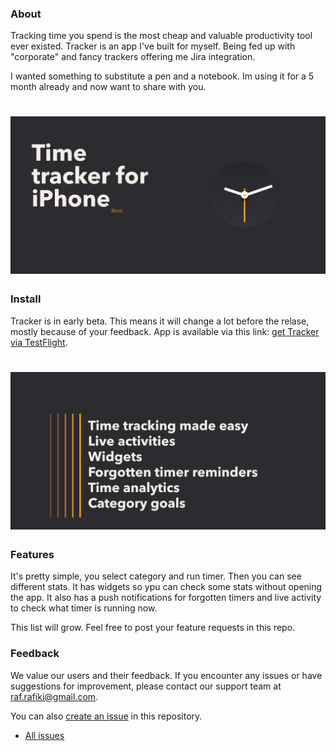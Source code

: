 ### About
Tracking time you spend is the most cheap and valuable productivity tool ever existed.
Tracker is an app I've built for myself. Being fed up with "corporate" and fancy trackers offering me Jira integration.

I wanted something to substitute a pen and a notebook. Im using it for a 5 month already and now want to share with you.

# ![Tracker](https://github.com/deszip/Tracker-Landing/raw/master/scr-1.png)

### Install
Tracker is in early beta. This means it will change a lot before the relase, mostly because of your feedback.
App is available via this link: [get Tracker via TestFlight](https://testflight.apple.com/join/BPzFYaHz).

# ![Tracker](https://github.com/deszip/Tracker-Landing/raw/master/scr-2.png)

### Features
It's pretty simple, you select category and run timer. Then you can see different stats.
It has widgets so ypu can check some stats without opening the app.
It also has a push notifications for forgotten timers and live activity to check what timer is running now.

This list will grow. Feel free to post your feature requests in this repo.

### Feedback
We value our users and their feedback. If you encounter any issues or have suggestions for improvement, please contact our support team at [raf.rafiki@gmail.com](mailto:raf.rafiki@gmail.com).

You can also [create an issue](https://github.com/deszip/Tracker-Landing/issues/new) in this repository.

* [All issues](https://github.com/deszip/Tracker-Landing/issues)

